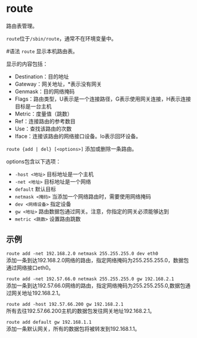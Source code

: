 # route
路由表管理。

`route`位于`/sbin/route`，通常不在环境变量中。

#语法
`route`
显示本机路由表。

显示的内容包括：
- Destination：目的地址 
- Gateway：网关地址，*表示没有网关 
- Genmask：目的网络掩码 
- Flags：路由类型，U表示是一个连接路径，G表示使用网关连接，H表示连接目标是一台主机 
- Metric：度量值（跳数） 
- Ref：连接路由的参考数目 
- Use：查找该路由的次数 
- Iface：连接该路由的网络接口设备。lo表示回环设备。

`route {add | del} [<options>]`
添加或删除一条路由。

options包含以下选项：
- `-host <地址>`	目标地址是一个主机
- `-net <地址>`	目标地址是一个网络
- `default`	默认目标
- `netmask <掩码>`	当添加一个网络路由时，需要使用网络掩码
- `dev <网络设备>`	指定设备
- `gw <地址>`	路由数据包通过网关。注意，你指定的网关必须能够达到
- `metric <跳数>`	设置路由跳数

## 示例
`route add -net 192.168.2.0 netmask 255.255.255.0 dev eth0`  
添加一条到达192.168.2.0网络的路由，指定网络掩码为255.255.255.0，数据包通过网络接口eth0。

`route add -net 192.57.66.0 netmask 255.255.255.0 gw 192.168.2.1`  
添加一条到达192.57.66.0网络的路由，指定网络掩码为255.255.255.0,数据包通过网关地址192.168.2.1。

`route add -host 192.57.66.200 gw 192.168.2.1`  
所有去往192.57.66.200主机的数据包发往网关地址192.168.2.1。

`route add default gw 192.168.1.1`  
添加一条默认网关，所有的数据包将被转发到192.168.1.1。
